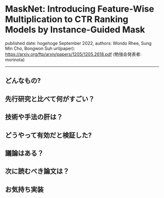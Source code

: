 # MaskNet: Introducing Feature-Wise Multiplication to CTR Ranking Models by Instance-Guided Mask

published date: hogehoge September 2022,
authors: Wondo Rhee, Sung Min Cho, Bongwon Suh
url(paper): https://arxiv.org/ftp/arxiv/papers/1205/1205.2618.pdf
(勉強会発表者: morinota)

---

## どんなもの?

## 先行研究と比べて何がすごい？

## 技術や手法の肝は？

## どうやって有効だと検証した?

## 議論はある？

## 次に読むべき論文は？

## お気持ち実装
